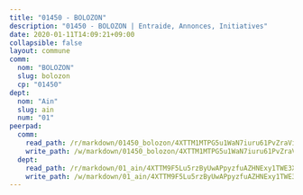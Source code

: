 ```yaml
---
title: "01450 - BOLOZON"
description: "01450 - BOLOZON | Entraide, Annonces, Initiatives"
date: 2020-01-11T14:09:21+09:00
collapsible: false
layout: commune
comm:
  nom: "BOLOZON"
  slug: bolozon
  cp: "01450"
dept:
  nom: "Ain"
  slug: ain
  num: "01"
peerpad:
  comm:
    read_path: /r/markdown/01450_bolozon/4XTTM1MTPG5u1WaN7iuru61PvZraViLmTX7A7hfKph7vc1f8o
    write_path: /w/markdown/01450_bolozon/4XTTM1MTPG5u1WaN7iuru61PvZraViLmTX7A7hfKph7vc1f8o-K3TgTvyUtYQBEDqTuxqyzNp5FV3hxxjvai7KbyJDrdcFFFk6V6jY2Y9ZFizYV5M2phrr9Q366h3PHyNpqx18RVhGF7Rm964bSG4fSMD1Wv3H7R17NwTjdDPtqfXXhtL8f7MDJdLf
  dept:
    read_path: /r/markdown/01_ain/4XTTM9F5Lu5rzByUwAPpyzfuAZHNExy1TWE3X3wiTrPFfiAJr
    write_path: /w/markdown/01_ain/4XTTM9F5Lu5rzByUwAPpyzfuAZHNExy1TWE3X3wiTrPFfiAJr-K3TgUnxzeFoJA4CB58vXNvKXURJneTNZHUsypAQGicGiZu7AS2sPbjspGpj7s3MmMv58YhkLaSUMQMHaiKAfoMv6wF36Urxbqqh8MmnXpnKkbVhnAishABEkMRAiyAt8GGJ1Jer2
---
```


